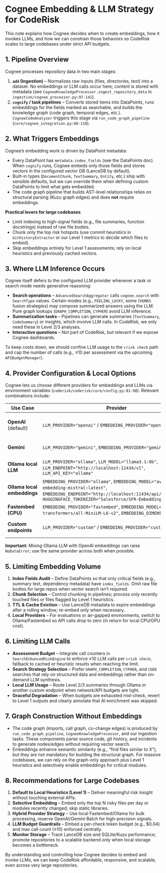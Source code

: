 # Cognee Embedding & LLM Strategy for CodeRisk

This note explains how Cognee decides when to create embeddings, how it invokes LLMs, and how we can constrain those behaviors so CodeRisk scales to large codebases under strict API budgets.

## 1. Pipeline Overview

Cognee processes repository data in two main stages:

1. **`add` (Ingestion)** – Normalizes raw inputs (files, directories, text) into a dataset. No embeddings or LLM calls occur here; content is stored with metadata (see `CogneeKnowledgeProcessor.ingest_repository_data` in `ingestion/cognee_processor.py:97-141`).
2. **`cognify` / task pipelines** – Converts stored items into DataPoints, runs embeddings for the fields marked as searchable, and builds the knowledge graph (code graph, temporal edges, etc.). `CogneeCodeAnalyzer` triggers this stage via `run_code_graph_pipeline` (`core/cognee_integration.py:60-110`).

## 2. What Triggers Embeddings

Cognee’s embedding work is driven by DataPoint metadata:

- Every DataPoint has `metadata.index_fields` (see the DataPoints doc). When `cognify` runs, Cognee embeds only those fields and stores vectors in the configured vector DB (LanceDB by default).
- Built-in types (`DocumentChunk`, `TextSummary`, `Entity`, etc.) ship with sensible defaults, but we can override them when defining custom DataPoints to limit what gets embedded.
- The code graph pipeline that builds AST-level relationships relies on structural parsing (Kuzu graph edges) and does **not** require embeddings.

**Practical levers for large codebases**
- Limit indexing to high-signal fields (e.g., file summaries, function docstrings) instead of raw file bodies.
- Chunk only the top risk hotspots (use commit heuristics in `GitHistoryExtractor` or our Level 1 metrics to decide which files to embed).
- Skip embeddings entirely for Level 1 assessments; rely on local heuristics and previously cached vectors.

## 3. Where LLM Inference Occurs

Cognee itself defers to the configured LLM provider whenever a task or search mode needs generative reasoning:

- **Search operations** – `AdvancedSearchAggregator` calls `cognee.search` with `SearchType` values. Certain modes (e.g., `FEELING_LUCKY`, some `CHUNKS` fusion strategies) may compose summarized answers using the LLM. Pure graph lookups (`GRAPH_COMPLETION`, `CYPHER`) avoid LLM inference.
- **Summarization tasks** – Pipelines can generate summaries (`TextSummary`, `CodeSummary`) or insights, which involve LLM calls. In CodeRisk, we only need these in Level 2/3 analyses.
- **Interactive questions** – Not part of CodeRisk, but relevant if we expose Cognee dashboards.

To keep costs down, we should confine LLM usage to the `crisk check` path and cap the number of calls (e.g., ≤10 per assessment via the upcoming `APIBudgetManager`).

## 4. Provider Configuration & Local Options

Cognee lets us choose different providers for embeddings and LLMs via environment variables (`coderisk/coderisk/core/config.py:81-98`). Relevant combinations include:

| Use Case | Provider | Key Vars |
| --- | --- | --- |
| **OpenAI** (default) | `LLM_PROVIDER="openai"` / `EMBEDDING_PROVIDER="openai"` | `OPENAI_API_KEY`, `EMBEDDING_MODEL` (e.g., `openai/text-embedding-3-large`) |
| **Gemini** | `LLM_PROVIDER="gemini"`, `EMBEDDING_PROVIDER="gemini"` | `GEMINI_API_KEY`, `EMBEDDING_MODEL="gemini/text-embedding-004"` (dim=768) |
| **Ollama local LLM** | `LLM_PROVIDER="ollama"`, `LLM_MODEL="llama3.1:8b"`, `LLM_ENDPOINT="http://localhost:11434/v1"`, `LLM_API_KEY="ollama"` | Requires `HUGGINGFACE_TOKENIZER` until upstream fix |
| **Ollama local embeddings** | `EMBEDDING_PROVIDER="ollama"`, `EMBEDDING_MODEL="avr/sfr-embedding-mistral:latest"`, `EMBEDDING_ENDPOINT="http://localhost:11434/api/embeddings"`, `HUGGINGFACE_TOKENIZER="Salesforce/SFR-Embedding-Mistral"` |
| **Fastembed (CPU)** | `EMBEDDING_PROVIDER="fastembed"`, `EMBEDDING_MODEL="sentence-transformers/all-MiniLM-L6-v2"`, `EMBEDDING_DIMENSIONS="384"` | No GPU required; Python < 3.13
| **Custom endpoints** | `LLM_PROVIDER="custom"` / `EMBEDDING_PROVIDER="custom"` | Supply `LLM_ENDPOINT`, `EMBEDDING_ENDPOINT`, API keys; must be OpenAI-compatible |

**Important:** Mixing Ollama LLM with OpenAI embeddings can raise `NoDataError`; use the same provider across both when possible.

## 5. Limiting Embedding Volume

1. **Index Fields Audit** – Define DataPoints so that only critical fields (e.g., summary text, dependency metadata) have `index_fields`. Omit raw file bodies for large repos when vector search isn’t required.
2. **Chunk Selection** – Control chunking in pipelines; process only recently touched files or files flagged by Level 1 heuristics.
3. **TTL & Cache Eviction** – Use LanceDB metadata to expire embeddings after a rolling window; re-embed only when necessary.
4. **Local Providers** – For evaluations or air-gapped environments, switch to Ollama/Fastembed so API calls drop to zero (in return for local CPU/GPU cost).

## 6. Limiting LLM Calls

- **Assessment Budget** – Integrate call counters in `SearchEnhancedRiskEngine` to enforce ≤10 LLM calls per `crisk check`; fallback to cached or heuristic results when reaching the limit.
- **Search Strategy Selection** – Prefer `GRAPH_COMPLETION`, `CYPHER`, and `CODE` searches that rely on structured data and embeddings rather than on-demand LLM synthesis.
- **Local LLM Usage** – Route Level 2/3 summaries through Ollama or another custom endpoint when network/API budgets are tight.
- **Graceful Degradation** – When budgets are exhausted mid-check, revert to Level 1 outputs and clearly annotate that AI enrichment was skipped.

## 7. Graph Construction Without Embeddings

- The code graph (imports, call graph, co-change edges) is produced by `run_code_graph_pipeline`, `CogneeKnowledgeProcessor`, and our ingestion tasks. These components parse source code, git history, and incidents to generate nodes/edges without requiring vector search.
- Embeddings enhance semantic similarity (e.g., “find files similar to X”), but they are not mandatory for building the structural graph. For massive codebases, we can rely on the graph-only approach plus Level 1 heuristics and selectively enable embeddings for critical modules.

## 8. Recommendations for Large Codebases

1. **Default to Local Heuristics (Level 1)** – Deliver meaningful risk insight without touching external APIs.
2. **Selective Embedding** – Embed only the top N risky files per day or modules recently changed; skip static libraries.
3. **Hybrid Provider Strategy** – Use local Fastembed/Ollama for bulk processing, reserve OpenAI/Gemini Batch for high-precision signals.
4. **LLM Budget Guardrails** – Embed a per-check token budget (e.g., $0.04) and max call count (≤10) enforced centrally.
5. **Monitor Storage** – Track LanceDB size and SQLite/Kuzu performance; promote repositories to a scalable backend only when local storage becomes a bottleneck.

By understanding and controlling how Cognee decides to embed and invoke LLMs, we can keep CodeRisk affordable, responsive, and scalable, even across very large repositories.

